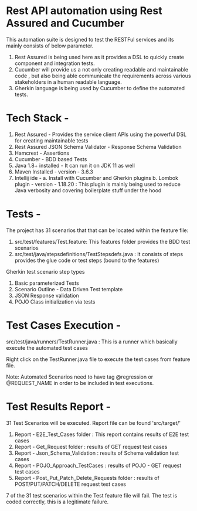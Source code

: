 # Rest API automation using Rest Assured and Cucumber

This automation suite is designed to test the RESTFul services and its mainly consists of below parameter.

1. Rest Assured is being used here as it provides a DSL to quickly create component and integration tests.
2. Cucumber will provide us a not only creating readable and maintainable code , but also being able communicate the requirements across various stakeholders in a human readable language.
3. Gherkin language is being used by Cucumber to define the automated tests.

# Tech Stack -
1. Rest Assured - Provides the service client APIs using the powerful DSL for creating maintainable tests
2. Rest Assured JSON Schema Validator - Response Schema Validation
3. Hamcrest - Assertions
4. Cucumber - BDD based Tests
5. Java 1.8+ installed - It can run it on JDK 11 as well
6. Maven Installed - version - 3.6.3
7. Intellij ide - 
  a. Install with Cucumber and Gherkin plugins 
  b. Lombok plugin - version - 1.18.20 : This plugin is mainly being used to reduce Java verbosity and covering boilerplate stuff under the hood
  
# Tests -
The project has 31 scenarios that that can be located within the feature file:

1. src/test/features/Test.feature: This features folder provides the BDD test scenarios
2. src/test/java/stepsdefinitions/TestStepsdefs.java : It consists of steps provides the glue code or test steps (bound to the features)

Gherkin test scenario step types 
  1. Basic parameterized Tests 
  2. Scenario Outline - Data Driven Test template 
  3. JSON Response validation 
  4. POJO Class initialization via tests

# Test Cases Execution -
src/test/java/runners/TestRunner.java : This is a runner which basically execute the automated test cases

Right click on the TestRunner.java file to execute the test cases from feature file.

Note: Automated Scenarios need to have tag @regression or @REQUEST_NAME in order to be included in test executions.

# Test Results Report -

31 Test Scenarios will be executed. Report file can be found 'src/target/' 
  1. Report - E2E_Test_Cases folder : This report contains results of E2E test cases 
  2. Report - Get_Request folder : results of GET request test cases 
  3. Report - Json_Schema_Validation : results of Schema validation test cases 
  4. Report - POJO_Approach_TestCases : results of POJO - GET request test cases 
  5. Report - Post_Put_Patch_Delete_Requests folder : results of POST/PUT/PATCH/DELETE request test cases

7 of the 31 test scenarios within the Test feature file will fail. The test is coded correctly, this is a legitimate failure.


